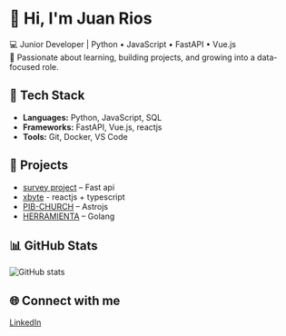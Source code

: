 # 👋 Hi, I'm Juan Rios  

💻 Junior Developer | Python • JavaScript • FastAPI • Vue.js  
🚀 Passionate about learning, building projects, and growing into a data-focused role.  

## 🔧 Tech Stack  
- **Languages:** Python, JavaScript, SQL  
- **Frameworks:** FastAPI, Vue.js, reactjs  
- **Tools:** Git, Docker, VS Code  

## 📌 Projects  
- [survey project](https://github.com/jrios93/survey_project) – Fast api
- [xbyte](https://github.com/jrios93/PROYECTO-XBYTE) - reactjs + typescript
- [PIB-CHURCH](https://github.com/jrios93/pibChurch) – Astrojs
- [HERRAMIENTA](https://github.com/jrios93/HERRAMIENTA_GOLANG) – Golang

## 📊 GitHub Stats  
![GitHub stats](https://github-readme-stats.vercel.app/api?username=jrios93&show_icons=true&theme=radical)

## 🌐 Connect with me  
[LinkedIn](https://www.linkedin.com/in/jc-rios/)
